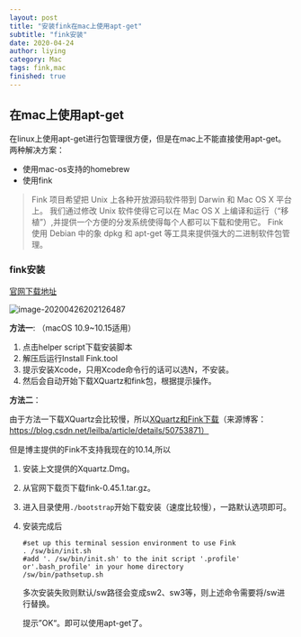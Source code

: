 ```yaml
---
layout: post
title: "安装fink在mac上使用apt-get"
subtitle: "fink安装"
date: 2020-04-24
author: liying
category: Mac
tags: fink,mac
finished: true
---
```

## 在mac上使用apt-get

在linux上使用apt-get进行包管理很方便，但是在mac上不能直接使用apt-get。两种解决方案：

- 使用mac-os支持的homebrew
- 使用fink

> Fink 项目希望把 Unix 上各种开放源码软件带到 Darwin 和 Mac OS X 平台上。 我们通过修改 Unix 软件使得它可以在 Mac OS X 上编译和运行（“移植”）,并提供一个方便的分发系统使得每个人都可以下载和使用它。 Fink 使用 Debian 中的象 dpkg 和 apt-get 等工具来提供强大的二进制软件包管理。

### fink安装

[官网下载地址](http://www.finkproject.org/download/srcdist.php)

![image-20200426202126487](/img/fink-download.png)

**方法一**: （macOS 10.9~10.15适用）

1. 点击helper script下载安装脚本
2. 解压后运行Install Fink.tool
3. 提示安装Xcode，只用Xcode命令行的话可以选N，不安装。
4. 然后会自动开始下载XQuartz和fink包，根据提示操作。

**方法二**：

由于方法一下载XQuartz会比较慢，所以[XQuartz和Fink下载](https://pan.baidu.com/s/1bh4yDo#list/path=%2F)（来源博客：https://blog.csdn.net/leilba/article/details/50753871）

但是博主提供的Fink不支持我现在的10.14,所以

1. 安装上文提供的Xquartz.Dmg。

2. 从官网下载页下载fink-0.45.1.tar.gz。

3. 进入目录使用`./bootstrap`开始下载安装（速度比较慢），一路默认选项即可。

4. 安装完成后

   ```shell
   #set up this terminal session environment to use Fink
   . /sw/bin/init.sh
   #add '. /sw/bin/init.sh' to the init script '.profile' or'.bash_profile' in your home directory
   /sw/bin/pathsetup.sh
   ```

   多次安装失败则默认/sw路径会变成sw2、sw3等，则上述命令需要将/sw进行替换。

   提示”OK“。即可以使用apt-get了。

